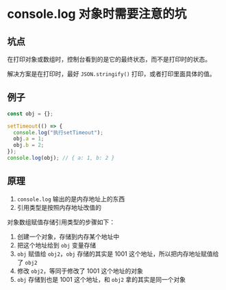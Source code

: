 # console.log 对象时需要注意的坑

## 坑点

在打印对象或数组时，控制台看到的是它的最终状态，而不是打印时的状态。

解决方案是在打印时，最好 `JSON.stringify()` 打印，或者打印里面具体的值。

## 例子

```js
const obj = {};

setTimeout(() => {
  console.log("执行setTimeout");
  obj.a = 1;
  obj.b = 2;
});
console.log(obj); // { a: 1, b: 2 }
```

## 原理

1. `console.log` 输出的是内存地址上的东西
2. 引用类型是按照内存地址改值的

对象数组赋值存储引用类型的步骤如下：

1. 创建一个对象，存储到内存某个地址中
2. 把这个地址给到 `obj` 变量存储
3. `obj` 赋值给 `obj2`，`obj` 存储的其实是 1001 这个地址，所以把内存地址赋值给了 `obj2`
4. 修改 `obj2`，等同于修改了 1001 这个地址的对象
5. `obj` 存储到也是 1001 这个地址，和 `obj2` 拿的其实是同一个对象
